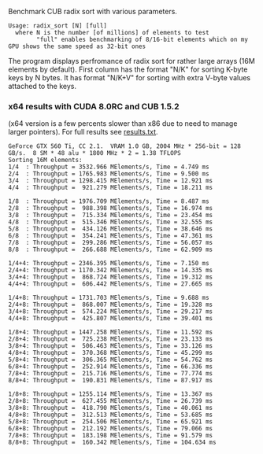 Benchmark CUB radix sort with various parameters.
```
Usage: radix_sort [N] [full]
  where N is the number [of millions] of elements to test
        "full" enables benchmarking of 8/16-bit elements which on my GPU shows the same speed as 32-bit ones
```

The program displays perfromance of radix sort for rather large arrays (16M elements by default).
First column has the format "N/K" for sorting K-byte keys by N bytes.
It has format "N/K+V" for sorting with extra V-byte values attached to the keys.


### x64 results with CUDA 8.0RC and CUB 1.5.2

(x64 version is a few percents slower than x86 due to need to manage larger pointers). 
For full results see [results.txt](results.txt).

```
GeForce GTX 560 Ti, CC 2.1.  VRAM 1.0 GB, 2004 MHz * 256-bit = 128 GB/s.  8 SM * 48 alu * 1800 MHz * 2 = 1.38 TFLOPS
Sorting 16M elements:
1/4  : Throughput = 3532.966 MElements/s, Time = 4.749 ms
2/4  : Throughput = 1765.983 MElements/s, Time = 9.500 ms
3/4  : Throughput = 1298.415 MElements/s, Time = 12.921 ms
4/4  : Throughput =  921.279 MElements/s, Time = 18.211 ms

1/8  : Throughput = 1976.709 MElements/s, Time = 8.487 ms
2/8  : Throughput =  988.398 MElements/s, Time = 16.974 ms
3/8  : Throughput =  715.334 MElements/s, Time = 23.454 ms
4/8  : Throughput =  515.346 MElements/s, Time = 32.555 ms
5/8  : Throughput =  434.126 MElements/s, Time = 38.646 ms
6/8  : Throughput =  354.241 MElements/s, Time = 47.361 ms
7/8  : Throughput =  299.286 MElements/s, Time = 56.057 ms
8/8  : Throughput =  266.688 MElements/s, Time = 62.909 ms

1/4+4: Throughput = 2346.395 MElements/s, Time = 7.150 ms
2/4+4: Throughput = 1170.342 MElements/s, Time = 14.335 ms
3/4+4: Throughput =  868.724 MElements/s, Time = 19.312 ms
4/4+4: Throughput =  606.442 MElements/s, Time = 27.665 ms

1/4+8: Throughput = 1731.703 MElements/s, Time = 9.688 ms
2/4+8: Throughput =  868.007 MElements/s, Time = 19.328 ms
3/4+8: Throughput =  574.224 MElements/s, Time = 29.217 ms
4/4+8: Throughput =  425.807 MElements/s, Time = 39.401 ms

1/8+4: Throughput = 1447.258 MElements/s, Time = 11.592 ms
2/8+4: Throughput =  725.238 MElements/s, Time = 23.133 ms
3/8+4: Throughput =  506.463 MElements/s, Time = 33.126 ms
4/8+4: Throughput =  370.368 MElements/s, Time = 45.299 ms
5/8+4: Throughput =  306.365 MElements/s, Time = 54.762 ms
6/8+4: Throughput =  252.914 MElements/s, Time = 66.336 ms
7/8+4: Throughput =  215.716 MElements/s, Time = 77.774 ms
8/8+4: Throughput =  190.831 MElements/s, Time = 87.917 ms

1/8+8: Throughput = 1255.114 MElements/s, Time = 13.367 ms
2/8+8: Throughput =  627.455 MElements/s, Time = 26.739 ms
3/8+8: Throughput =  418.790 MElements/s, Time = 40.061 ms
4/8+8: Throughput =  312.513 MElements/s, Time = 53.685 ms
5/8+8: Throughput =  254.506 MElements/s, Time = 65.921 ms
6/8+8: Throughput =  212.192 MElements/s, Time = 79.066 ms
7/8+8: Throughput =  183.198 MElements/s, Time = 91.579 ms
8/8+8: Throughput =  160.342 MElements/s, Time = 104.634 ms
```

